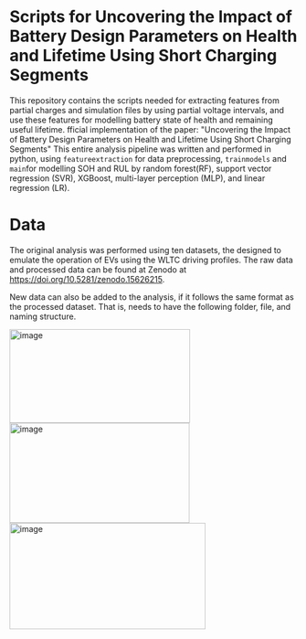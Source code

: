 # Scripts for Uncovering the Impact of Battery Design Parameters on Health and Lifetime Using Short Charging Segments
This repository contains the scripts needed for extracting features from partial charges and simulation files by using partial voltage intervals, and use these features for modelling battery state of health and remaining useful lifetime. fficial implementation of the paper:  "Uncovering the Impact of Battery Design Parameters on Health and Lifetime Using Short Charging Segments" This entire analysis pipeline was written and performed in python, using `featureextraction` for data preprocessing, `trainmodels` and `main`for modelling SOH and RUL by random forest(RF), support vector regression (SVR), XGBoost, multi-layer perception (MLP), and linear regression (LR).

# Data
The original analysis was performed using ten datasets, the designed to emulate the operation of EVs using the WLTC driving profiles. The raw data and processed data can be found at Zenodo at https://doi.org/10.5281/zenodo.15626215.

New data can also be added to the analysis, if it follows the same format as the processed dataset. That is, needs to have the following folder, file, and naming structure.

<img width="316" height="164" alt="image" src="https://github.com/user-attachments/assets/2de6e6b6-445f-4063-8e2f-004f8196c301" />
<img width="315" height="175" alt="image" src="https://github.com/user-attachments/assets/110880b6-892b-4ce4-9c30-288ef27ac345" />
<img width="343" height="186" alt="image" src="https://github.com/user-attachments/assets/afff6b4e-432e-43f1-a39d-89f3b1d2626a" />





